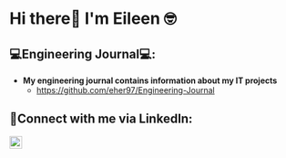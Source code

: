 <h1>Hi there👋 I'm Eileen<a href="https://www.linkedin.com/in/eher97/"></a> 🤓 </h1>

<h2>💻Engineering Journal💻:</h2>

- <b>My engineering journal contains information about my IT projects</b>
  - https://github.com/eher97/Engineering-Journal

<h2>🤳Connect with me via LinkedIn:</h2>


[<img align="left" alt="Josh | LinkedIn" width="22px" src="https://cdn.jsdelivr.net/npm/simple-icons@v3/icons/linkedin.svg" />][linkedin]


[linkedin]: https://www.linkedin.com/in/eher97/
